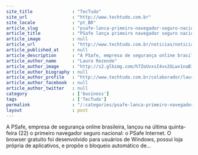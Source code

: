 ```yaml
---
site_title               : "TecTudo"
site_url                 : "http://www.techtudo.com.br"
site_locale              : "pt_BR"
article_slug             : "psafe-lanca-primeiro-navegador-seguro-nacional-e-alerta-sobre-virus-na-copa"
article_title            : "PSafe lança primeiro navegador seguro nacional e alerta sobre vírus na Copa"
article_image            : null
article_url              : "http://www.techtudo.com.br/noticias/noticia/2014/05/psafe-lanca-primeiro-navegador-seguro-nacional-e-fala-de-protecao-na-copa.html"
article_published_at     : null
article_description      : "A PSafe, empresa de segurança online brasileira, lançou na última quinta-feira (22) o primeiro navegador seguro nacional: o PSafe Internet. O browser gratuito foi desenvolvido para usuários de Windows, possui loja própria de aplicativos, e propõe o bloqueio automático de..."
article_author_name      : "Laura Rezende"
article_author_image     : "http://s2.glbimg.com/h7ZoUvxsI4vx2GLwv1naB18C5KY=/30x30/s2.glbimg.com/eaxrvaut5l_6Wc19_7_gHQepOeM=/112x208:537x634/140x140/s.glbimg.com/po/tt2/f/original/2014/03/10/laura.jpg"
article_author_biography : null
article_author_profile   : "http://www.techtudo.com.br/colaborador/laura-rezende.html"
article_author_facebook  : null
article_author_twitter   : null
category                 : ['business']
tags                     : ['TecTudo']
permalink                : "/:categories/psafe-lanca-primeiro-navegador-seguro-nacional-e-alerta-sobre-virus-na-copa/"
layout                   : post
---
```


A PSafe, empresa de segurança online brasileira, lançou na última quinta-feira (22) o primeiro navegador seguro nacional: o PSafe Internet. O browser gratuito foi desenvolvido para usuários de Windows, possui loja própria de aplicativos, e propõe o bloqueio automático de...
